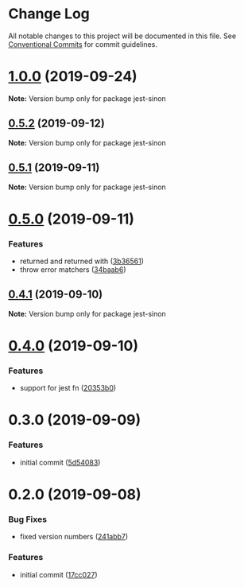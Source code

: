 # Change Log

All notable changes to this project will be documented in this file.
See [Conventional Commits](https://conventionalcommits.org) for commit guidelines.

# [1.0.0](https://github.com/djkf/jest-sinon/compare/v0.5.2...v1.0.0) (2019-09-24)

**Note:** Version bump only for package jest-sinon

## [0.5.2](https://github.com/djkf/jest-sinon/compare/v0.5.1...v0.5.2) (2019-09-12)

**Note:** Version bump only for package jest-sinon

## [0.5.1](https://github.com/djkf/jest-sinon/compare/v0.5.0...v0.5.1) (2019-09-11)

**Note:** Version bump only for package jest-sinon

# [0.5.0](https://github.com/djkf/jest-sinon/compare/v0.4.1...v0.5.0) (2019-09-11)

### Features

- returned and returned with ([3b36561](https://github.com/djkf/jest-sinon/commit/3b36561))
- throw error matchers ([34baab6](https://github.com/djkf/jest-sinon/commit/34baab6))

<a name="0.4.1"></a>

## [0.4.1](https://github.com/djkf/jest-sinon/compare/v0.4.0...v0.4.1) (2019-09-10)

**Note:** Version bump only for package jest-sinon

<a name="0.4.0"></a>

# [0.4.0](https://github.com/djkf/jest-sinon/compare/v0.3.0...v0.4.0) (2019-09-10)

### Features

- support for jest fn ([20353b0](https://github.com/djkf/jest-sinon/commit/20353b0))

<a name="0.3.0"></a>

# 0.3.0 (2019-09-09)

### Features

- initial commit ([5d54083](https://github.com/djkf/jest-sinon/commit/5d54083))

<a name="0.2.0"></a>

# 0.2.0 (2019-09-08)

### Bug Fixes

- fixed version numbers ([241abb7](https://github.com/djkf/jest-sinon/commit/241abb7))

### Features

- initial commit ([17cc027](https://github.com/djkf/jest-sinon/commit/17cc027))
